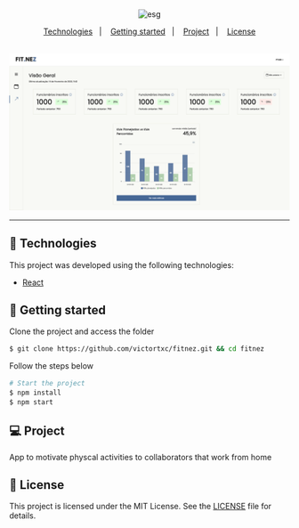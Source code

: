 <div align="center">
    <img align="center" alt="esg" title="fitnez" src="src/assets/logo.png" />
</div>

<p align="center">
  <a href="#-technologies">Technologies</a>&nbsp;&nbsp;&nbsp;|&nbsp;&nbsp;&nbsp;
  <a href="#-getting-started">Getting started</a>&nbsp;&nbsp;&nbsp;|&nbsp;&nbsp;&nbsp;
  <a href="#-project">Project</a>&nbsp;&nbsp;&nbsp;|&nbsp;&nbsp;&nbsp;
  <a href="#-license">License</a>
</p>

<br>

<div align="center">
  <img alt="EsgPreview" src="src/assets/preview.png">
</div>

---

## 🧪 Technologies

This project was developed using the following technologies:

-   [React](https://react.dev/)

## 🚀 Getting started

Clone the project and access the folder

```bash
$ git clone https://github.com/victortxc/fitnez.git && cd fitnez
```

Follow the steps below

```bash
# Start the project
$ npm install
$ npm start
```

## 💻 Project

App to motivate physcal activities to collaborators that work from home

## 📝 License

This project is licensed under the MIT License. See the [LICENSE](LICENSE.md) file for details.
